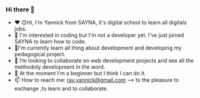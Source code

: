 ### Hi there 👋

- ❤ 😊Hi, I'm Yannick from SAYNA, it's digital school to learn all digitals jobs.
- 📙 I'm interested in coding but I'm not a developer yet. I've just joined SAYNA to learn how to code.
- 🚀I'm currently learn all thing about development and developing my pedagogical project.
- 👯 I’m looking to collaborate on web development projects and see all the methodoly development in the word.
- 💪 At the moment I'm a beginner but I think I can do it.
- 📫 How to reach me: rav.yannick@gmail.com
 --> to the pleasure to exchange ,to learn and to collaborate.
